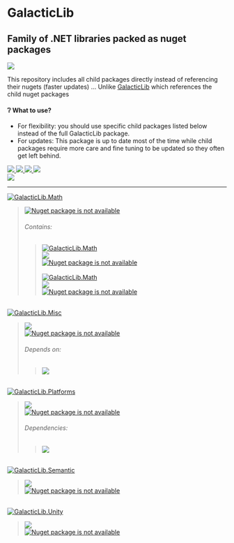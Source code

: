 ﻿# GalacticLib
## Family of .NET libraries packed as nuget packages

<a href="https://github.com/Galacticai/GalacticLib.Complete/actions">
    <img src="https://img.shields.io/github/actions/workflow/status/Galacticai/GalacticLib.Complete/dotnet.yml?branch=master&label=Build&logo=dotnet" />
</a>

This repository includes all child packages directly instead of referencing their nugets (faster updates) ... Unlike [GalacticLib](https://github.com/Galacticai/GalacticLib) which references the child nuget packages 
#### ❔ What to use? 
 - For flexibility: you should use specific child packages listed below instead of the full GalacticLib package.
 - For updates: This package is up to date most of the time while child packages require more care and fine tuning to be updated so they often get left behind.

<a href="#"> 
    <img src="https://img.shields.io/badge/-Targeting-gray" />
    <img src="https://img.shields.io/badge/.NET-6.0-0078D4?labelColor=512BD4" />
    <img src="https://img.shields.io/badge/-Windows-white?logo=windows-11&logoColor=0078D4" />
    <img src="https://img.shields.io/badge/-Linux-white?logo=linux&logoColor=806412" />
</a>
<br/>
<a href="https://github.com/Galacticai"> 
    <img src="https://img.shields.io/badge/%C2%A92022-Galacticai-white?link=https://github.com/Galacticai" />
</a>

---

<a href="https://github.com/Galacticai/GalacticLib.Math">
    <img
        alt="GalacticLib.Math" 
        src="https://img.shields.io/badge/GalacticLib-Math-ddd?logo=github&logoColor=black&labelColor=eee&style=for-the-badge" 
    />
</a>

> <a href="https://nuget.org/packages/GalacticLib.Math">
>     <img
>         alt="Nuget package is not available"
>         src="https://buildstats.info/nuget/GalacticLib.Math"
>     />
> </a>
> 
> ###### Contains:
> 
>> <a href="https://github.com/Galacticai/GalacticLib.Math.Numerics">
>>     <img
>>         alt="GalacticLib.Math" 
>>         src="https://img.shields.io/badge/GalacticLib-Math.Numerics-ddd?logo=github&logoColor=black&labelColor=eee&style=for-the-badge" 
>>     />
>> </a>
>> <br/>
>> <a href="https://github.com/Galacticai/GalacticLib.Math.Numerics/actions/runs/3356061329/jobs/5560825481" >
>>     <img src="https://img.shields.io/github/actions/workflow/status/Galacticai/GalacticLib.Math.Numerics/dotnet.yml?label=Build&logo=dotnet" />
>> </a>
>> <br/>
>> <a href="https://nuget.org/packages/GalacticLib.Math.Numerics">
>>     <img
>>         alt="Nuget package is not available"
>>         src="https://buildstats.info/nuget/GalacticLib.Math.Numerics"
>>     />
>> </a>
>> <br/><br/>
>> <a href="https://github.com/Galacticai/GalacticLib.Math.Space">
>>     <img
>>         alt="GalacticLib.Math" 
>>         src="https://img.shields.io/badge/GalacticLib-Math.Space-ddd?logo=github&logoColor=black&labelColor=eee&style=for-the-badge" 
>>     />
>> </a>
>> <br/>
>> <a href="https://github.com/Galacticai/GalacticLib.Math.Space/actions/runs/3356170155/jobs/5561030446" >
>>     <img src="https://img.shields.io/github/actions/workflow/status/Galacticai/GalacticLib.Math.Space/dotnet.yml?label=Build&logo=dotnet" />
>> </a>
>> <br/>
>> <a href="https://nuget.org/packages/GalacticLib.Math.Space">
>>     <img
>>         alt="Nuget package is not available"
>>         src="https://buildstats.info/nuget/GalacticLib.Math.Space"
>>     />
>> </a>

<br/>
<a href="https://github.com/Galacticai/GalacticLib.Misc">
    <img
        alt="GalacticLib.Misc"
        src="https://img.shields.io/badge/GalacticLib-Misc-ddd?logo=github&logoColor=black&labelColor=eee&style=for-the-badge" 
    />
</a>

> <a href="https://github.com/Galacticai/GalacticLib.Misc/actions/runs/3300204240/jobs/5444439120" >
>     <img src="https://img.shields.io/github/actions/workflow/status/Galacticai/GalacticLib.Misc/dotnet.yml?label=Build&logo=dotnet" />
> </a>
> <br/>
> <a href="https://nuget.org/packages/GalacticLib.Misc">
>     <img
>         alt="Nuget package is not available"
>         src="https://buildstats.info/nuget/GalacticLib.Misc"
>     />
> </a>
>
> ###### Depends on:
> > [<img src="https://img.shields.io/badge/Galacticai-GalacticLib.Platforms-ddd?logo=github&logoColor=black&labelColor=white"/>](https://github.com/Galacticai/GalacticLib.Platforms)

<br/>
<a href="https://github.com/Galacticai/GalacticLib.Platforms">
    <img
        alt="GalacticLib.Platforms"
        src="https://img.shields.io/badge/GalacticLib-Platforms-ddd?logo=github&logoColor=black&labelColor=eee&style=for-the-badge" 
    />
</a>

> <a href="https://github.com/Galacticai/GalacticLib.Platforms/actions/runs/3277335543/jobs/5394485750" >
>     <img src="https://img.shields.io/github/actions/workflow/status/Galacticai/GalacticLib.Platforms/dotnet.yml?label=Build&logo=dotnet" />
> </a>
> <br/>
> <a href="https://nuget.org/packages/GalacticLib.Platforms">
>     <img
>         alt="Nuget package is not available"
>         src="https://buildstats.info/nuget/GalacticLib.Platforms"
>     />
> </a>
>
> ###### Dependencies:
> > [<img src="https://img.shields.io/badge/phil--harmoniq-Shell.NET-ddd?logo=github&logoColor=black&labelColor=white"/>](https://github.com/phil-harmoniq/Shell.NET)

<br/>
<a href="https://github.com/Galacticai/GalacticLib.Semantic">
    <img
        alt="GalacticLib.Semantic"
        src="https://img.shields.io/badge/GalacticLib-Semantic-ddd?logo=github&logoColor=black&labelColor=eee&style=for-the-badge" 
    />
</a>

> <a href="https://github.com/Galacticai/GalacticLib.Semantic/actions/runs/3354750276/jobs/5558514599" >
>     <img src="https://img.shields.io/github/actions/workflow/status/Galacticai/GalacticLib.Semantic/dotnet.yml?label=Build&logo=dotnet" />
> </a>
> <br/>
> <a href="https://nuget.org/packages/GalacticLib.Semantic">
>     <img
>         alt="Nuget package is not available"
>         src="https://buildstats.info/nuget/GalacticLib.Semantic"
>     />
> </a>

<br/>
<a href="https://github.com/Galacticai/GalacticLib.Unity">
    <img
        alt="GalacticLib.Unity"
        src="https://img.shields.io/badge/GalacticLib-Unity-ddd?logo=github&logoColor=black&labelColor=eee&style=for-the-badge" 
    />
</a>

> <a href="https://github.com/Galacticai/GalacticLib.Unity/actions/runs/3277360514/jobs/5394534269" >
>     <img src="https://img.shields.io/github/actions/workflow/status/Galacticai/GalacticLib.Unity/dotnet.yml?label=Build&logo=dotnet" />
> </a>
> <br/>
> <a href="https://nuget.org/packages/GalacticLib.Unity">
>     <img
>         alt="Nuget package is not available"
>         src="https://buildstats.info/nuget/GalacticLib.Unity"
>     />
> </a>
